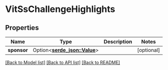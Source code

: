 # VitSsChallengeHighlights

## Properties

Name | Type | Description | Notes
------------ | ------------- | ------------- | -------------
**sponsor** | Option<[**serde_json::Value**](.md)> |  | [optional]

[[Back to Model list]](../README.md#documentation-for-models) [[Back to API list]](../README.md#documentation-for-api-endpoints) [[Back to README]](../README.md)


